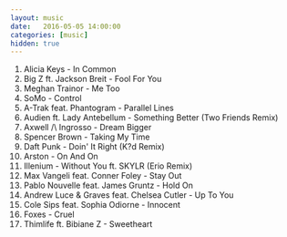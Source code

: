 ```yaml
---
layout: music
date:   2016-05-05 14:00:00
categories: [music]
hidden: true
---
```


1. Alicia Keys - In Common
2. Big Z ft. Jackson Breit - Fool For You
3. Meghan Trainor - Me Too
4. SoMo - Control
5. A-Trak feat. Phantogram - Parallel Lines
6. Audien ft. Lady Antebellum - Something Better (Two Friends Remix)
7. Axwell /\ Ingrosso - Dream Bigger
8. Spencer Brown - Taking My Time
9. Daft Punk - Doin' It Right (K?d Remix)
10. Arston - On And On
11. Illenium - Without You ft. SKYLR (Erio Remix)
12. Max Vangeli feat. Conner Foley - Stay Out
13. Pablo Nouvelle feat. James Gruntz - Hold On
14. Andrew Luce & Graves feat. Chelsea Cutler - Up To You
15. Cole Sips feat. Sophia Odiorne - Innocent
16. Foxes - Cruel
17. Thimlife ft. Bibiane Z - Sweetheart